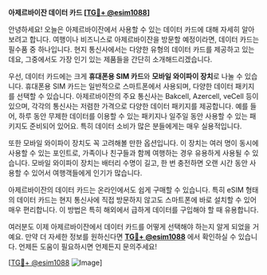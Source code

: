 **아제르바이잔 데이터 카드 [[TG💪+ @esim1088](https://t.me/s/esim1088)]**

안녕하세요! 오늘은 아제르바이잔에서 사용할 수 있는 데이터 카드에 대해 자세히 알아보려고 합니다. 여행이나 비즈니스로 아제르바이잔을 방문할 예정이라면, 데이터 카드는 필수품 중 하나입니다. 현지 통신사에서는 다양한 유형의 데이터 카드를 제공하고 있는데요, 그중에서도 가장 인기 있는 제품들을 간단히 소개해드리겠습니다.

우선, 데이터 카드에는 크게 **휴대폰용 SIM 카드**와 **모바일 와이파이 장치**로 나눌 수 있습니다. 휴대폰용 SIM 카드는 일반적으로 스마트폰에서 사용되며, 다양한 데이터 패키지를 선택할 수 있습니다. 아제르바이잔의 주요 통신사는 Bakcell, Azercell, veCell 등이 있으며, 각각의 통신사는 저렴한 가격으로 다양한 데이터 패키지를 제공합니다. 예를 들어, 하루 동안 무제한 데이터를 이용할 수 있는 패키지나 일주일 동안 사용할 수 있는 패키지도 준비되어 있어요. 특히 데이터 소비가 많은 분들에게는 매우 실용적입니다.

또한 모바일 와이파이 장치도 꼭 고려해볼 만한 옵션입니다. 이 장치는 여러 명이 동시에 사용할 수 있는 포인트로, 가족이나 친구들과 함께 여행하는 경우 유용하게 사용될 수 있습니다. 모바일 와이파이 장치는 배터리 수명이 길고, 한 번 충전하면 오랜 시간 동안 사용할 수 있어서 여행객들에게 인기가 많습니다.

아제르바이잔의 데이터 카드는 온라인에서도 쉽게 구매할 수 있습니다. 특히 eSIM 형태의 데이터 카드는 현지 통신사에 직접 방문하지 않고도 스마트폰에 바로 설치할 수 있어 매우 편리합니다. 이 방법은 특히 해외에서 급하게 데이터를 구입해야 할 때 유용합니다.

여러분도 이제 아제르바이잔에서 데이터 카드를 어떻게 선택해야 하는지 알게 되었을 거예요. 만약 더 자세한 정보를 원하신다면 **[TG💪+ @esim1088](https://t.me/s/esim1088)** 에서 확인하실 수 있습니다. 언제든 도움이 필요하시면 언제든지 문의주세요!

[[TG💪+ @esim1088](https://t.me/s/esim1088) ![Image](https://i.postimg.cc/Y0z9fWf4/image.png)]